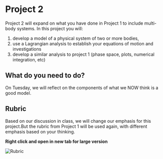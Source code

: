 # Project 2

Project 2 will expand on what you have done in Project 1 to include multi-body systems. In this project you will:

1. develop a model of a physical system of two or more bodies,
2. use a Lagrangian analysis to establish your equations of motion and investigations
3. develop a similar analysis to project 1 (phase space, plots, numerical integration, etc)

## What do you need to do?

On Tuesday, we will reflect on the components of what we NOW think is a good model.


## Rubric

Based on our discussion in class, we will change our emphasis for this project.But the rubric from Project 1 will be used again, with different emphasis based on your thinking.

**Right click and open in new tab for large version**

![Rubric](../../../assets/images/p1_rubric.png)